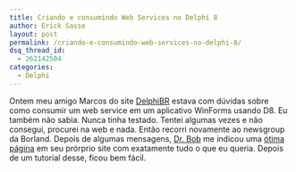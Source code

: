 ```yaml
---
title: Criando e consumindo Web Services no Delphi 8
author: Erick Sasse
layout: post
permalink: /criando-e-consumindo-web-services-no-delphi-8/
dsq_thread_id:
  - 262142504
categories:
  - Delphi
---
```

Ontem meu amigo Marcos do site [DelphiBR][1] estava com d&uacute;vidas sobre como consumir um web service em um aplicativo WinForms usando D8. Eu tamb&eacute;m n&atilde;o sabia. Nunca tinha testado. Tentei algumas vezes e n&atilde;o consegui, procurei na web e nada. Ent&atilde;o recorri novamente ao newsgroup da Borland. Depois de algumas mensagens, [Dr. Bob][2] me indicou uma [&oacute;tima p&aacute;gina][3] em seu pr&oacute;rprio site com exatamente tudo o que eu queria. Depois de um tutorial desse, ficou bem f&aacute;cil.

 [1]: http://www.delphibr.com.br/
 [2]: http://www.drbob42.com/
 [3]: http://www.drbob42.com/examines/examin51.htm